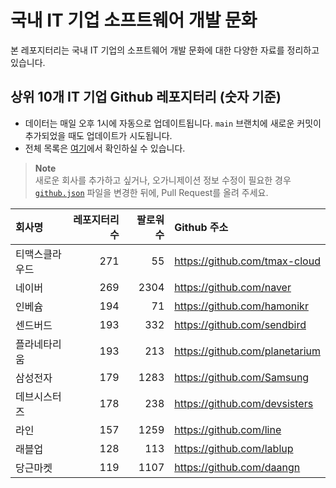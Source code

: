 # 국내 IT 기업 소프트웨어 개발 문화
본 레포지터리는 국내 IT 기업의 소프트웨어 개발 문화에 대한 다양한 자료를 정리하고 있습니다.

## 상위 10개 IT 기업 Github 레포지터리 (숫자 기준)

- 데이터는 매일 오후 1시에 자동으로 업데이트됩니다. `main` 브랜치에 새로운 커밋이 추가되었을 때도 업데이트가 시도됩니다.
- 전체 목록은 [여기](./github.md)에서 확인하실 수 있습니다.

> **Note**<br />
> 새로운 회사를 추가하고 싶거나, 오가니제이션 정보 수정이 필요한 경우 [`github.json`](./github.json) 파일을 변경한 뒤에, Pull Request를 올려 주세요.

<!-- MARKDOWN_TABLE(GITHUB): START -->

| **회사명** | **레포지터리 수** | **팔로워 수** | **Github 주소** |
|:---|---:|---:|:---|
| 티맥스클라우드 | 271 | 55 | https://github.com/tmax-cloud |
| 네이버 | 269 | 2304 | https://github.com/naver |
| 인베슘 | 194 | 71 | https://github.com/hamonikr |
| 센드버드 | 193 | 332 | https://github.com/sendbird |
| 플라네타리움 | 193 | 213 | https://github.com/planetarium |
| 삼성전자 | 179 | 1283 | https://github.com/Samsung |
| 데브시스터즈 | 178 | 238 | https://github.com/devsisters |
| 라인 | 157 | 1259 | https://github.com/line |
| 래블업 | 128 | 113 | https://github.com/lablup |
| 당근마켓 | 119 | 1107 | https://github.com/daangn |

<!-- MARKDOWN_TABLE(GITHUB): END -->
